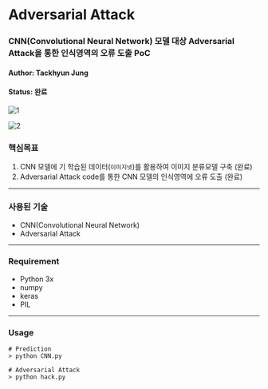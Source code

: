 # Adversarial Attack 
### CNN(Convolutional Neural Network) 모델 대상 Adversarial Attack을 통한 인식영역의 오류 도출 PoC

#### Author: Tackhyun Jung

#### Status: 완료

![1](https://user-images.githubusercontent.com/41291493/109090196-f1590280-7755-11eb-9aea-49d36318bc96.png)

![2](https://user-images.githubusercontent.com/41291493/109090200-f322c600-7755-11eb-9257-c1ce9b70baeb.png)

### 핵심목표
1) CNN 모델에 기 학습된 데이터(`이미지넷`)를 활용하여 이미지 분류모델 구축 (완료)
2) Adversarial Attack code를 통한 CNN 모델의 인식영역에 오류 도출 (완료)

---

### 사용된 기술
* CNN(Convolutional Neural Network)
* Adversarial Attack

---

### Requirement
* Python 3x
* numpy
* keras
* PIL

---

### Usage

```
# Prediction
> python CNN.py

# Adversarial Attack
> python hack.py
```
